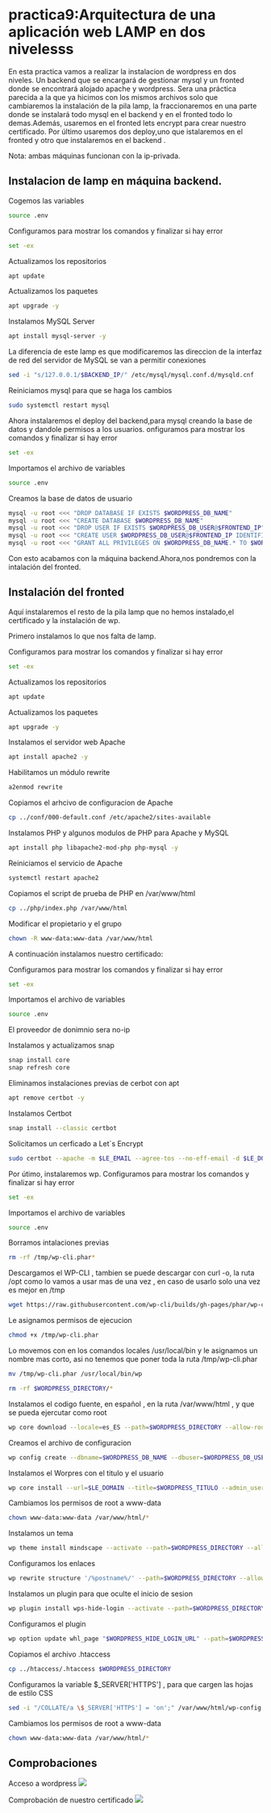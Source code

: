 # practica9:Arquitectura de una aplicación web LAMP en dos nivelesss


En esta practica vamos a realizar la instalacion de wordpress en dos niveles.
Un backend que se encargará de gestionar mysql y un fronted donde se encontrará alojado apache y wordpress.
Sera una práctica parecida a la que ya hicimos con los mismos archivos solo que cambiaremos la instalación de la pila lamp, la fraccionaremos en una parte donde se instalará todo mysql en el backend y en el fronted todo lo demas.Además, usaremos en el fronted lets encrypt para crear nuestro certificado. Por último usaremos dos deploy,uno que istalaremos en el fronted y otro que instalaremos en el backend .

Nota: ambas máquinas funcionan con la ip-privada.

## Instalacion de lamp en máquina backend.

Cogemos las variables

```bash
source .env
```
Configuramos para mostrar los comandos y finalizar si hay error

```bash
set -ex
```
Actualizamos los repositorios

```bash
apt update
```
Actualizamos los paquetes

```bash
apt upgrade -y
```
Instalamos MySQL Server

```bash
apt install mysql-server -y
```
La diferencia de este lamp es que modificaremos las direccion de la  interfaz de red del servidor de MySQL se van a permitir conexiones

```bash
sed -i "s/127.0.0.1/$BACKEND_IP/" /etc/mysql/mysql.conf.d/mysqld.cnf
```

Reiniciamos mysql para que se haga los cambios
```bash
sudo systemctl restart mysql
```
Ahora instalaremos el deploy del backend,para mysql creando la base de datos y dandole permisos a los usuarios.
onfiguramos para mostrar los comandos y finalizar si hay error

```bash
set -ex
```
Importamos el archivo de variables

```bash
source .env
```
Creamos  la base de datos de usuario

```bash
mysql -u root <<< "DROP DATABASE IF EXISTS $WORDPRESS_DB_NAME"
mysql -u root <<< "CREATE DATABASE $WORDPRESS_DB_NAME"
mysql -u root <<< "DROP USER IF EXISTS $WORDPRESS_DB_USER@$FRONTEND_IP"
mysql -u root <<< "CREATE USER $WORDPRESS_DB_USER@$FRONTEND_IP IDENTIFIED BY '$WORDPRESS_DB_PASSWORD'"
mysql -u root <<< "GRANT ALL PRIVILEGES ON $WORDPRESS_DB_NAME.* TO $WORDPRESS_DB_USER@$FRONTEND_IP"
```

Con esto acabamos con la máquina backend.Ahora,nos pondremos con la intalación del fronted.
## Instalación del fronted
Aquí instalaremos el resto de la pila lamp que no hemos instalado,el certificado y la instalación de wp.

Primero instalamos lo que nos falta de lamp.

Configuramos para mostrar los comandos y finalizar si hay error
```bash
set -ex
```
Actualizamos los repositorios
```bash
apt update
```
Actualizamos los paquetes
```bash
apt upgrade -y
```
Instalamos el servidor web Apache
```bash
apt install apache2 -y
```
Habilitamos un módulo rewrite
```bash
a2enmod rewrite
```
Copiamos el arhcivo de configuracion de Apache
```bash
cp ../conf/000-default.conf /etc/apache2/sites-available
```
Instalamos PHP y algunos modulos de PHP para Apache y MySQL
```bash
apt install php libapache2-mod-php php-mysql -y
```
Reiniciamos el servicio de Apache
```bash
systemctl restart apache2
```
Copiamos el script de prueba de PHP en /var/www/html
```bash
cp ../php/index.php /var/www/html
```
Modificar el propietario y el grupo
```bash
chown -R www-data:www-data /var/www/html
```
A continuación instalamos nuestro certificado:

Configuramos para mostrar los comandos y finalizar si hay error
```bash
set -ex
```

Importamos el archivo de variables

```bash
source .env
```
El proveedor de donimnio sera no-ip

Instalamos y actualizamos snap

```bash
snap install core
snap refresh core
```
Eliminamos instalaciones previas de cerbot con apt

```bash
apt remove certbot -y
```
Instalamos Certbot

```bash
snap install --classic certbot
```
Solicitamos un cerficado a Let`s Encrypt

```bash
sudo certbot --apache -m $LE_EMAIL --agree-tos --no-eff-email -d $LE_DOMAIN --non-interactive
```

Por útimo, instalaremos wp.
Configuramos para mostrar los comandos y finalizar si hay error
```bash
set -ex
```
Importamos el archivo de variables
```bash
source .env
```
Borramos intalaciones previas

```bash
rm -rf /tmp/wp-cli.phar*
```
Descargamos el WP-CLI , tambien se puede descargar con curl -o, la ruta /opt como lo vamos a usar mas de una vez , en caso de usarlo solo una vez es mejor en /tmp

```bash
wget https://raw.githubusercontent.com/wp-cli/builds/gh-pages/phar/wp-cli.phar -P /tmp
```
Le asignamos permisos de ejecucion

```bash
chmod +x /tmp/wp-cli.phar
```

Lo movemos con en los comandos locales /usr/local/bin y le asignamos un nombre mas corto, asi no tenemos que poner toda la ruta /tmp/wp-cli.phar

```bash
mv /tmp/wp-cli.phar /usr/local/bin/wp

rm -rf $WORDPRESS_DIRECTORY/*
```
Instalamos el codigo fuente, en español , en la ruta /var/www/html , y que se pueda ejercutar como root

```bash
wp core download --locale=es_ES --path=$WORDPRESS_DIRECTORY --allow-root
```
Creamos el archivo de configuracion

```bash
wp config create --dbname=$WORDPRESS_DB_NAME --dbuser=$WORDPRESS_DB_USER --dbpass=$WORDPRESS_DB_PASSWORD --dbhost=$BACKEND_IP --path=$WORDPRESS_DIRECTORY --allow-root
```
Instalamos el Worpres con el titulo y el usuario

```bash
wp core install --url=$LE_DOMAIN --title=$WORDPRESS_TITULO --admin_user=$WORDPRESS_USER --admin_password=$WORDPRESS_PASSWORD --admin_email=$LE_EMAIL --path=$WORDPRESS_DIRECTORY --allow-root  
```
 Cambiamos los permisos de root a www-data

```bash
chown www-data:www-data /var/www/html/*
```
Instalamos un tema

```bash
wp theme install mindscape --activate --path=$WORDPRESS_DIRECTORY --allow-root
```
Configuramos los enlaces 

```bash
wp rewrite structure '/%postname%/' --path=$WORDPRESS_DIRECTORY --allow-root
```
 Instalamos un plugin para que oculte el inicio de sesion

```bash
wp plugin install wps-hide-login --activate --path=$WORDPRESS_DIRECTORY --allow-root
```
Configuramos el plugin 

```bash
wp option update whl_page "$WORDPRESS_HIDE_LOGIN_URL" --path=$WORDPRESS_DIRECTORY --allow-root
```
Copiamos el archivo .htaccess

```bash
cp ../htaccess/.htaccess $WORDPRESS_DIRECTORY
```
Configuramos la variable $_SERVER['HTTPS'] , para que cargen las hojas de estilo CSS

```bash
sed -i "/COLLATE/a \$_SERVER['HTTPS'] = 'on';" /var/www/html/wp-config.php
```

Cambiamos los permisos de root a www-data

```bash
chown www-data:www-data /var/www/html/*
```

## Comprobaciones

Acceso a wordpress
![](imagenes/111.png)

Comprobación de nuestro certificado
![](imagenes/222.png)